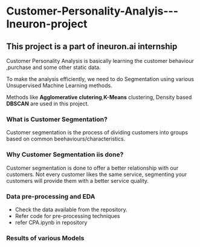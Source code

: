 # Customer-Personality-Analyis---Ineuron-project
## This project is a part of ineuron.ai internship

Customer Personality Analysis is basically learning the customer behaviour ,purchase and some other static data.

To make the analysis efficiently, we need to do Segmentation using various Unsupervised Machine Learning methods.

Methods like **Agglomerative clutering**,**K-Means** clustering, Density based **DBSCAN** are used in this project.

### What is Customer Segmentation?
  Customer segmentation is the process of dividing customers into groups based on common beehaviours/characteristics.
  
### Why Customer Segmentation iis done?
  Customer segmentation is done to offer a better relationship with our customers. Not every customer likes the same service,       segmenting your customers will provide them with a better service quality.
  
### Data pre-processing and EDA
- Check the data available from the repository.
- Refer code for pre-processing techniques
- refer CPA.ipynb in repository

### Results of various Models
